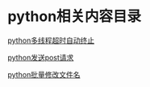 # python相关内容目录

[python多线程超时自动终止](./python/python多线程超时自动终止.md)

[python发送post请求](./python/python发送post请求.md)

[python批量修改文件名](./python/python批量修改文件名.md)
